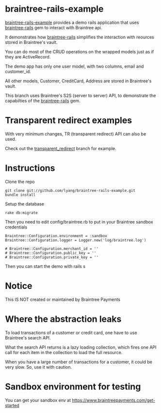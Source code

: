 braintree-rails-example
===============
[braintree-rails-example](https://github.com/lyang/braintree-rails-example) provides a demo rails application that uses [braintree-rails](https://github.com/lyang/braintree-rails) gem to interact with Braintree api.

It demonstrates how [braintree-rails](https://github.com/lyang/braintree-rails-example) simplifies the interaction with reources stored in Braintree's vault.

You can do most of the CRUD operations on the wrapped models just as if they are ActiveRecord.

The demo app has only one user model, with two columns, email and customer_id.

All other models, Customer, CreditCard, Address are stored in Braintree's vault.

This branch uses Braintree's S2S (server to server) API, to demonstrate the capabilties of the [braintree-rails](https://github.com/lyang/braintree-rails-example) gem.

Transparent redirect examples
===============
With very minimum changes, TR (transparent redirect) API can also be used.

Check out the [transparent_redirect](https://github.com/lyang/braintree-rails-example/tree/transparent_redirect#changes-made-to-use-tr-transparent-redirect) branch for example.

Instructions
===============
Clone the repo
    
    git clone git://github.com/lyang/braintree-rails-example.git
    bundle install
    
Setup the database
    
    rake db:migrate
    
Then you need to edit config/braintree.rb to put in your Braintree sandbox credentials
    
    Braintree::Configuration.environment = :sandbox
    Braintree::Configuration.logger = Logger.new('log/braintree.log')

    # Braintree::Configuration.merchant_id = ''
    # Braintree::Configuration.public_key = ''
    # Braintree::Configuration.private_key = ''

Then you can start the demo with
    rails s
    
Notice
===============
This IS NOT created or maintained by Braintree Payments

Where the abstraction leaks
===============
To load transactions of a customer or credit card, one have to use Braintree's search API.

What the search API returns is a lazy loading collection, which fires one API call for each item in the collection to load the full resource.

When you have a large number of transactions for a customer, it could be very slow. So, use it with caution.

Sandbox environment for testing
===============
You can get your sandbox env at https://www.braintreepayments.com/get-started